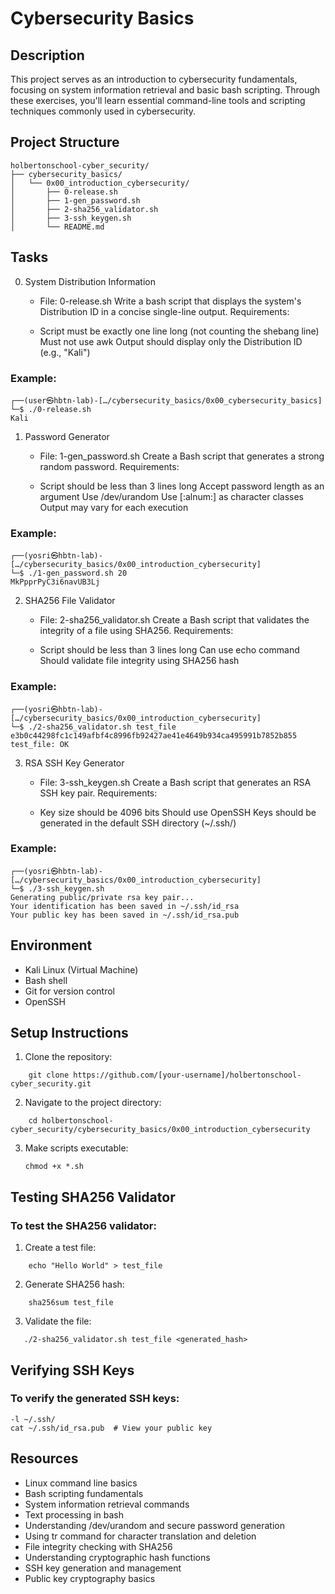 # Cybersecurity Basics

## Description

This project serves as an introduction to cybersecurity fundamentals, focusing on system information retrieval and basic bash scripting. Through these exercises, you'll learn essential command-line tools and scripting techniques commonly used in cybersecurity.

## Project Structure

```
holbertonschool-cyber_security/
├── cybersecurity_basics/
│   └── 0x00_introduction_cybersecurity/
│       ├── 0-release.sh
│       ├── 1-gen_password.sh
│       ├── 2-sha256_validator.sh
│       ├── 3-ssh_keygen.sh
│       └── README.md
```

## Tasks

0. System Distribution Information
    - File: 0-release.sh
    Write a bash script that displays the system's Distribution ID in a concise single-line output.
    Requirements:

    - Script must be exactly one line long (not counting the shebang line)
    Must not use awk
    Output should display only the Distribution ID (e.g., "Kali")

### Example:
```
┌──(user㉿hbtn-lab)-[…/cybersecurity_basics/0x00_cybersecurity_basics]
└─$ ./0-release.sh
Kali
```
1. Password Generator
    - File: 1-gen_password.sh
    Create a Bash script that generates a strong random password.
    Requirements:

    - Script should be less than 3 lines long
    Accept password length as an argument
    Use /dev/urandom
    Use [:alnum:] as character classes
    Output may vary for each execution

### Example:
```
┌──(yosri㉿hbtn-lab)-[…/cybersecurity_basics/0x00_introduction_cybersecurity]
└─$ ./1-gen_password.sh 20
MkPpprPyC3i6navUB3Lj
```
2. SHA256 File Validator
    - File: 2-sha256_validator.sh
    Create a Bash script that validates the integrity of a file using SHA256.
    Requirements:

    - Script should be less than 3 lines long
    Can use echo command
    Should validate file integrity using SHA256 hash

### Example:
```
┌──(yosri㉿hbtn-lab)-[…/cybersecurity_basics/0x00_introduction_cybersecurity]
└─$ ./2-sha256_validator.sh test_file e3b0c44298fc1c149afbf4c8996fb92427ae41e4649b934ca495991b7852b855
test_file: OK
```
3. RSA SSH Key Generator
    - File: 3-ssh_keygen.sh
    Create a Bash script that generates an RSA SSH key pair.
    Requirements:

    - Key size should be 4096 bits
    Should use OpenSSH
    Keys should be generated in the default SSH directory (~/.ssh/)

### Example:
```
┌──(yosri㉿hbtn-lab)-[…/cybersecurity_basics/0x00_introduction_cybersecurity]
└─$ ./3-ssh_keygen.sh
Generating public/private rsa key pair...
Your identification has been saved in ~/.ssh/id_rsa
Your public key has been saved in ~/.ssh/id_rsa.pub
```

## Environment

- Kali Linux (Virtual Machine)
- Bash shell
- Git for version control
- OpenSSH

## Setup Instructions

1. Clone the repository:
```
    git clone https://github.com/[your-username]/holbertonschool-cyber_security.git
```

2. Navigate to the project directory:
```
    cd holbertonschool-cyber_security/cybersecurity_basics/0x00_introduction_cybersecurity
```

3. Make scripts executable:
    ```
    chmod +x *.sh
    ```

## Testing SHA256 Validator

### To test the SHA256 validator:

1. Create a test file:
```
    echo "Hello World" > test_file
```

2. Generate SHA256 hash:
```
    sha256sum test_file
```

3. Validate the file:
```
   ./2-sha256_validator.sh test_file <generated_hash>
```

## Verifying SSH Keys

### To verify the generated SSH keys:
```
-l ~/.ssh/
cat ~/.ssh/id_rsa.pub  # View your public key
```
## Resources

- Linux command line basics
- Bash scripting fundamentals
- System information retrieval commands
- Text processing in bash
- Understanding /dev/urandom and secure password generation
- Using tr command for character translation and deletion
- File integrity checking with SHA256
- Understanding cryptographic hash functions
- SSH key generation and management
- Public key cryptography basics